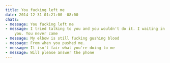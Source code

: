 ```yaml
---
title: You fucking left me
date: 2014-12-31 01:21:00 -08:00
chats:
- message: You fucking left me
- message: I tried talking to you and you wouldn't do it. I waiting in our room for
    you. You never came
- message: My elbow is still fucking gushing blood
- message: From when you pushed me.
- message: It isn't fair what you're doing to me
- message: Will please answer the phone
---
```


